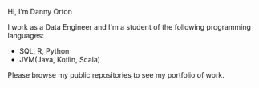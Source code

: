 Hi, I’m Danny Orton

I work as a Data Engineer and I'm a student of the following programming languages:

* SQL, R, Python
* JVM(Java, Kotlin, Scala)

Please browse my public repositories to see my portfolio of work.
